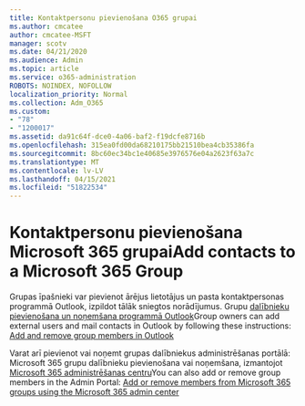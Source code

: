 ```yaml
---
title: Kontaktpersonu pievienošana O365 grupai
ms.author: cmcatee
author: cmcatee-MSFT
manager: scotv
ms.date: 04/21/2020
ms.audience: Admin
ms.topic: article
ms.service: o365-administration
ROBOTS: NOINDEX, NOFOLLOW
localization_priority: Normal
ms.collection: Adm_O365
ms.custom:
- "78"
- "1200017"
ms.assetid: da91c64f-dce0-4a06-baf2-f19dcfe8716b
ms.openlocfilehash: 315ea0fd00da68210175bb21510bea4cb35386fa
ms.sourcegitcommit: 8bc60ec34bc1e40685e3976576e04a2623f63a7c
ms.translationtype: MT
ms.contentlocale: lv-LV
ms.lasthandoff: 04/15/2021
ms.locfileid: "51822534"
---
```

# <a name="add-contacts-to-a-microsoft-365-group"></a><span data-ttu-id="77879-102">Kontaktpersonu pievienošana Microsoft 365 grupai</span><span class="sxs-lookup"><span data-stu-id="77879-102">Add contacts to a Microsoft 365 Group</span></span>

<span data-ttu-id="77879-103">Grupas īpašnieki var pievienot ārējus lietotājus un pasta kontaktpersonas programmā Outlook, izpildot tālāk sniegtos norādījumus. Grupu [dalībnieku pievienošana un noņemšana programmā Outlook](https://support.office.com/article/3b650f4a-5c9b-4f94-a1bb-0cca4b1091de?wt.mc_id=add_contacts_group.aspx)</span><span class="sxs-lookup"><span data-stu-id="77879-103">Group owners can add external users and mail contacts in Outlook by following these instructions: [Add and remove group members in Outlook](https://support.office.com/article/3b650f4a-5c9b-4f94-a1bb-0cca4b1091de?wt.mc_id=add_contacts_group.aspx)</span></span>
  
<span data-ttu-id="77879-104">Varat arī pievienot vai noņemt grupas dalībniekus administrēšanas portālā: Microsoft 365 grupu dalībnieku pievienošana vai noņemšana, izmantojot [Microsoft 365 administrēšanas centru](https://docs.microsoft.com/microsoft-365/admin/create-groups/add-or-remove-members-from-groups)</span><span class="sxs-lookup"><span data-stu-id="77879-104">You can also add or remove group members in the Admin Portal: [Add or remove members from Microsoft 365 groups using the Microsoft 365 admin center](https://docs.microsoft.com/microsoft-365/admin/create-groups/add-or-remove-members-from-groups)</span></span>